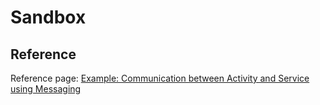 Sandbox
===
Reference
---
Reference page: [Example: Communication between Activity and Service using Messaging](http://stackoverflow.com/questions/4300291/example-communication-between-activity-and-service-using-messaging)